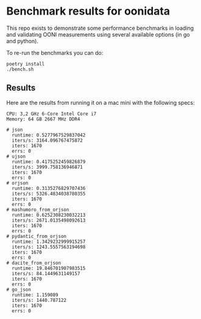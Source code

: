 # Benchmark results for oonidata

This repo exists to demonstrate some performance benchmarks in loading and
validating OONI measurements using several available options (in go and
python).

To re-run the benchmarks you can do:
```
poetry install
./bench.sh
```

## Results

Here are the results from running it on a mac mini with the following specs:
```
CPU: 3,2 GHz 6-Core Intel Core i7
Memory: 64 GB 2667 MHz DDR4
```

```
# json
  runtime: 0.5277967529837042
  iters/s: 3164.096767475872
  iters: 1670
  errs: 0
# ujson
  runtime: 0.4175252459826879
  iters/s: 3999.758136946871
  iters: 1670
  errs: 0
# orjson
  runtime: 0.3135276829707436
  iters/s: 5326.4834038780355
  iters: 1670
  errs: 0
# mashumoro_from_orjson
  runtime: 0.6252308230032213
  iters/s: 2671.0135498092613
  iters: 1670
  errs: 0
# pydantic_from_orjson
  runtime: 1.3429232999915257
  iters/s: 1243.5557563194698
  iters: 1670
  errs: 0
# dacite_from_orjson
  runtime: 19.846701907983515
  iters/s: 84.1449631149157
  iters: 1670
  errs: 0
# go_json
  runtime: 1.159089
  iters/s: 1440.787122
  iters: 1670
  errs: 0
```
